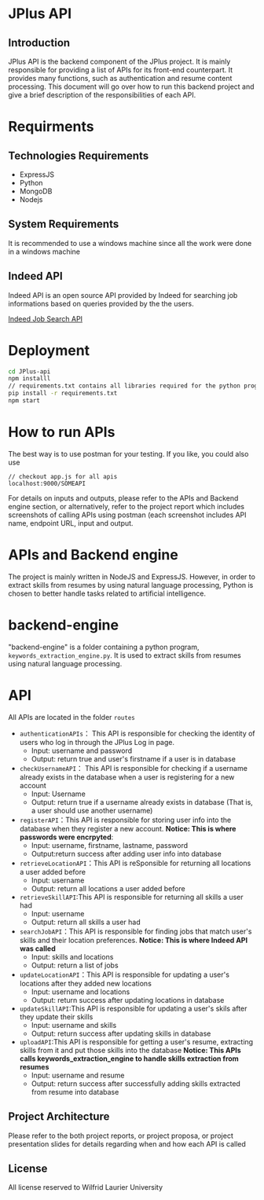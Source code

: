 # JPlus API

## Introduction
JPlus API is the backend component of the JPlus project. It is mainly responsible for providing a list of APIs for its front-end counterpart. It provides many functions, such as authentication and resume content processing. This document will go over how to run this backend project and give a brief description of the responsibilities of each API. 

# Requirments
## Technologies Requirements
- ExpressJS
- Python
- MongoDB
- Nodejs

## System Requirements
It is recommended to use a windows machine since all the work were done in a windows machine

## Indeed API
Indeed API is an open source API provided by Indeed for searching job informations based on queries provided by the the users.

[Indeed Job Search API](https://opensource.indeedeng.io/api-documentation/docs/job-search/)

# Deployment
```sh
cd JPlus-api
npm installl
// requirements.txt contains all libraries required for the python program
pip install -r requirements.txt  
npm start 
```

# How to run APIs
The best way is to use postman for your testing. If you like, you could also use 
```
// checkout app.js for all apis
localhost:9000/SOMEAPI
```

For details on inputs and outputs, please refer to the APIs and Backend engine section, or alternatively, refer to the project report which includes screenshots of calling APIs using postman (each screenshot includes API name, endpoint URL, input and output. 

# APIs and Backend engine
The project is mainly written in NodeJS and ExpressJS. However, in order to extract skills from resumes by using natural language processing, Python is chosen to better handle tasks related to artificial intelligence. 

# backend-engine
"backend-engine" is a folder containing a python program, `keywords_extraction_engine.py`. It is used to extract skills from resumes using natural language processing. 

# API
All APIs are located in the folder `routes`
- `authenticationAPIs`： This API is responsible for checking the identity of users who log in through the JPlus Log in page. 
  - Input: username and password
  - Output: return true and user's firstname if a user is in database
- `checkUsernameAPI`： This API is responsible for checking if a username already exists in the database when a user is registering for a new account
  - Input: Username
  - Output: return true if a username already exists in database (That is, a user should use another username)
- `registerAPI`：This API is responsible for storing user info into the database when they register a new account. **Notice: This is where passwords were encrpyted**:  
  - Input: username, firstname, lastname, password
  - Output:return success after adding user info into database
- `retrieveLocationAPI`：This API is reSponsible for returning all locations a user added before 
  - Input: username
  - Output: return all locations a user added before
- `retrieveSkillAPI`:This API is responsible for returning all skills a user had
  - Input: username
  - Output: return all skills a user had
- `searchJobAPI`：This API is responsible for finding jobs that match user's skills and their location preferences. **Notice: This is where Indeed API was called**
  - Input: skills and locations
  - Output: return a list of jobs
- `updateLocationAPI`：This API is responsible for updating a user's locations after they added new locations
  - Input: username and locations
  - Output: return success after updating locations in database
- `updateSkillAPI`:This API is responsible for updating a user's skils after they update their skills
  - Input: username and skills
  - Output: return success after updating skills in database
- `uploadAPI`:This API is responsible for getting a user's resume, extracting skills from it and put those skills into the database **Notice: This APIs calls keywords_extraction_engine to handle skills extraction from resumes**
  - Input: username and resume
  - Output: return success after successfully adding skills extracted from resume into database

## Project Architecture
Please refer to the both project reports, or project proposa, or project presentation slides for details regarding when and how each API is called

## License
All license reserved to Wilfrid Laurier University
